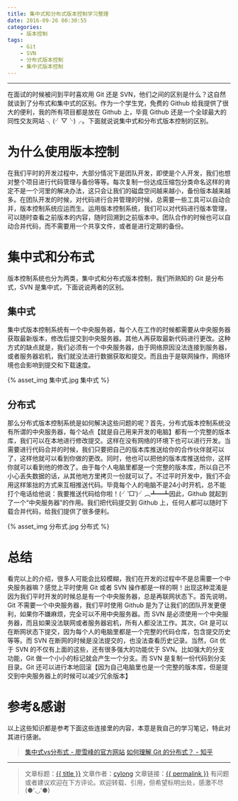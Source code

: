```yaml
---
title: 集中式和分布式版本控制学习整理
date: 2016-09-26 00:30:55
categories:
    - 版本控制
tags:
    - Git
    - SVN
    - 分布式版本控制
    - 集中式版本控制
---
```

---

在面试的时候被问到平时喜欢用 Git 还是 SVN，他们之间的区别是什么？这自然就谈到了分布式和集中式的区别。作为一个学生党，免费的 Github 给我提供了很大的便利，我的所有项目都是放在 Github 上，毕竟 Github 还是一个全球最大的同性交友网站 ╮(╯▽╰)╭。下面就说说集中式和分布式版本控制的区别。

<!-- more -->

# 为什么使用版本控制

在我们平时的开发过程中，大部分情况下是团队开发，即使是个人开发，我们也想对整个项目进行代码管理与备份等等。每次复制一份达成压缩包分类命名这样的肯定不是一个河里的解决办法，这只会让我们的磁盘空间越来越小，备份版本越来越多。在团队开发的时候，对代码进行合并管理的时候，总需要一些工具可以自动合并，版本控制系统应运而生。运用版本控制系统，我们可以对代码进行版本管理，可以随时查看之前版本的内容，随时回溯到之前版本中。团队合作的时候也可以自动合并代码，而不需要用一个共享文件，或者是进行定期的备份。

# 集中式和分布式

版本控制系统也分为两类，集中式和分布式版本控制，我们所熟知的 Git 是分布式，SVN 是集中式，下面说说两者的区别。

## 集中式

集中式版本控制系统有一个中央服务器，每个人在工作的时候都需要从中央服务器获取最新版本，修改后提交到中央服务器。其他人再获取最新代码进行更改。这种方式的缺点就是，我们必须有一个中央服务器，由于网络原因没法连接到服务器，或者服务器宕机，我们就没法进行数据获取和提交。而且由于是联网操作，网络环境也会影响到提交和下载速度。

{% asset_img 集中式.jpg 集中式 %}

## 分布式

那么分布式版本控制系统是如何解决这些问题的呢？首先，分布式版本控制系统没有所谓的中央服务器，每个站点【就是自己用来开发的电脑】都有一个完整的版本库，我们可以在本地进行修改提交。这样在没有网络的环境下也可以进行开发。当需要进行代码合并的时候，我们只要把自己的版本库推送给你的合作伙伴就可以了，这样他就可以看到你做的更改。同时，他也可以把他的版本库推送给你，这样你就可以看到他的修改了。由于每个人电脑里都是一个完整的版本库，所以自己不小心丢失数据的话，从其他地方里拷贝一份就可以了。不过平时开发中，我们不会用这样笨拙的方式来互相推送代码。毕竟每个人的电脑不是24小时开机，总不能打个电话给他说：我要推送代码给你啦！(╯‵□′)╯︵┻━┻因此，Github 就起到了一个“中央服务器”的作用。我们把代码提交到 Github 上，任何人都可以随时下载合并代码，给我们提供了很多便利。

{% asset_img 分布式.jpg 分布式 %}

# 总结

看完以上的介绍，很多人可能会比较模糊，我们在开发的过程中不是总需要一个中央服务器嘛？感觉上平时使用 Git 或者 SVN 操作都是一样的啊！出现这种混淆是因为我们平时开发的时候总是有一个中央服务器，总是再联网状态下。首先说明，Git 不需要一个中央服务器，我们平时使用 Github 是为了让我们的团队开发更便利，如果你不嫌麻烦，完全可以不用中央服务器。而 SVN 是必须使用一个中央服务器，而且如果没法联网或者服务器宕机，所有人都没法工作。其次，Git 是可以在断网状态下提交，因为每个人的电脑里都是一个完整的代码仓库，包含提交历史等等。而 SVN 在断网的时候是没法提交的，也没法查看历史记录。当然，Git 优于 SVN 的不仅有上面的这些，还有很多强大的功能优于 SVN。比如强大的分支功能，Git 做一个小小的标记就会产生一个分支。而 SVN 是复制一份代码到分支目录。Git 还可以进行本地回滚【因为自己电脑里也是一个完整的版本库，但是提交到中央服务器上的时候可以减少冗余版本】

# 参考&感谢

以上这些知识都是参考下面这些连接里的内容，本意是我自己的学习笔记，特此对其进行感谢。

> [集中式vs分布式 - 廖雪峰的官方网站][1]
> [如何理解 Git 的分布式？ - 知乎][2]

---

> 文章标题：<a href='{{ permalink }}' title='{{ title }}' >{{ title }}</a>
> 文章作者：[cylong](http://www.cylong.com/about/ "cylong")
> 文章链接：<a href='{{ permalink }}' title='{{ title }}' >{{ permalink }}</a>
> 有问题或者建议欢迎在下方评论。欢迎转载、引用，但希望标明出处，感激不尽(●'◡'●)

[1]: http://www.liaoxuefeng.com/wiki/0013739516305929606dd18361248578c67b8067c8c017b000/001374027586935cf69c53637d8458c9aec27dd546a6cd6000 "集中式vs分布式 - 廖雪峰的官方网站"
[2]: https://www.zhihu.com/question/20093241 "如何理解 Git 的分布式？ - 知乎"
